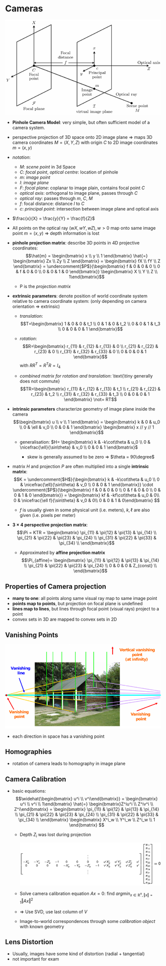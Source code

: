 # Cameras

![Pinhole Camera](images/pinholeCamera.png)

* **Pinhole Camera Model**: very simple, but often sufficient model of a camera system.
* perspective projection of 3D space onto 2D image plane => maps 3D camera coordinates $M=(X,Y,Z)$ with origin $C$ to 2D image coordinates $m=(x,y$)
* _notation_:

    * $M$: _scene point_ in 3d Space
    * $C$: _focal point_, _optical centre_: location of pinhole
    * $m$: _image point_
    * $I$: _image plane_
    * $F$: _focal plane_: coplanar to image plain, contains focal point $C$
    * _optical axis_: orthogonal to image plane, passes through $C$
    * _optical ray_: passes through $m$, $C$, $M$
    * $f$: focal distance: distance $I$ to $C$
    * $c$: _principal point_: intersection between image plane and optical axis

* $\frac{x}{X} = \frac{y}{Y} = \frac{f}{Z}$
* All points on the optical ray $(wX,wY,wZ), w>0$ map onto same image point $m=(x,y)$ => depth information is lost
* **pinhole projection matrix**: describe 3D points in 4D projective coordinates:
    $$\hat{m} = \begin{bmatrix} x \\ y \\ 1 \end{bmatrix} \hat{=} \begin{bmatrix} Zx \\ Zy \\ Z \end{bmatrix} = \begin{bmatrix} fX \\ fY \\ Z \end{bmatrix} = \undercomment{$P$}{\begin{bmatrix} f & 0 & 0 & 0 \\ 0 & f & 0 & 0 \\ 0 & 0 & 1 & 0 \end{bmatrix}} \begin{bmatrix} X \\ Y \\ Z \\ 1\end{bmatrix}$$

    * P is the _projection matrix_
    
* **extrinsic parameters**: denote position of world coordinate system relative to camera coordinate system: (only depending on camera orientation => extrinsic)
    
    * _translation_: $$T=\begin{bmatrix} 1 & 0 & 0 & t_1 \\
                    0 & 1 & 0 & t_2 \\
                    0 & 0 & 1 & t_3 \\
                    0 & 0 & 0 & 1
                    \end{bmatrix}$$
    * _rotation_: $$R=\begin{bmatrix} r_{11} & r_{12} & r_{13} & 0 \\
                    r_{21} & r_{22} & r_{23} & 0 \\
                    r_{31} & r_{32} & r_{33} & 0 \\
                    0 & 0 & 0 & 1
                    \end{bmatrix}$$ with $RR^T = R^T R = I_4$

    * _combined matrix for rotation and translation_: \text{\tiny generally does not commute}
        $$TR=\begin{bmatrix} r_{11} & r_{12} & r_{13} & t_1 \\
                    r_{21} & r_{22} & r_{23} & t_2 \\
                    r_{31} & r_{32} & r_{33} & t_3 \\
                    0 & 0 & 0 & 1
                    \end{bmatrix} \not= RT$$

* **intrinsic parameters** characterize geometry of image plane inside the camera
    $$\begin{bmatrix} u \\ v \\ 1 \end{bmatrix} = \begin{bmatrix} k & 0 & u_0 \\
                                                                  0 & \ell & v_0 \\
                                                                  0 & 0 & 1 \end{bmatrix}
            \begin{bmatrix} x // y // 1 \end{bmatrix}$$
            
    * generalisation: $H= \begin{bmatrix} k & -k\cot\theta & u_0 \\
                                                    0 & \nicefrac{\ell}{\sin\theta} & v_0 \\
                                                    0 & 0 & 1 \end{bmatrix}$

        * skew is generally assumed to be zero => $\theta = 90\degree$
        
* matrix $H$ and projection $P$ are often multiplied into a single **intrinsic matrix**:
    $$K = \undercomment{$H$}{\begin{bmatrix} k & -k\cot\theta & u_0 \\
                          0 & \nicefrac{\ell}{\sin\theta} & v_0 \\
                          0 & 0 & 1 \end{bmatrix}}
            \cdot
            \undercomment{$P$}{\begin{bmatrix} f & 0 & 0 & 0 \\ 0 & f & 0 & 0 \\ 0 & 0 & 1 & 0 \end{bmatrix}}
            =
            \begin{bmatrix} kf & -kf\cot\theta & u_0 & 0\\
                          0 & \nicefrac{\ell f}{\sin\theta} & v_0 & 0\\
                          0 & 0 & 1 & 0\end{bmatrix}
            $$
    
    * $f$ is usually given in some physical unit (i.e. meters), $k,\ell$ are also given (i.e. pixels per meter)

* **$3\times 4$ perspective projection matrix**:
    $$\Pi = KTR =   \begin{bmatrix}
                        \pi_{11} & \pi{12} & \pi{13} & \pi_{14} \\
                        \pi_{21} & \pi{22} & \pi{23} & \pi_{24} \\
                        \pi_{31} & \pi{22} & \pi{33} & \pi_{34} \\
                    \end{bmatrix}$$
    
    * Approximated by **affine projection matrix**
        $$\Pi_{affine}= \begin{bmatrix}
                            \pi_{11} & \pi{12} & \pi{13} & \pi_{14} \\
                            \pi_{21} & \pi{22} & \pi{23} & \pi_{24} \\
                            0 & 0 & 0 & Z_{const} \\
                        \end{bmatrix}$$

## Properties of Camera projection

* **many to one**: all points along same visual ray map to same image point
* **points map to points**, but projection on focal plane is undefined
* **lines map to lines**, but lines through focal point (visual rays) project to a point
* convex sets in 3D are mapped to convex sets in 2D

## Vanishing Points

![Vanishing points and lines](images/vanishingPoint.png)

* each direction in space has a vanishing point

## Homographies

* rotation of camera leads to homography in image plane

## Camera Calibration

* basic equations:
    $$\widehat{\begin{bmatrix} u^i \\ v^i\end{bmatrix}}
      =
      \begin{bmatrix} u^i \\ v^i \\ 1\end{bmatrix}
      \hat{=}
      \begin{bmatrix}Z^iu^i \\ Z^iv^i \\ Z^i\end{bmatrix}
      =
      \begin{bmatrix}
        \pi_{11} & \pi{12} & \pi{13} & \pi_{14} \\
        \pi_{21} & \pi{22} & \pi{23} & \pi_{24} \\
        \pi_{31} & \pi{22} & \pi{33} & \pi_{34} \\
      \end{bmatrix}
      \begin{bmatrix} X^i_w \\ Y^i_w \\ Z^i_w \\ 1 \end{bmatrix}
      $$
      
    * Depth $Z_i$ was lost during projection
    
        ![Camera Calibration Equations](images\cameraCalibration.png)
    
    * Solve camera calibration equation  $Ax=0$: find $argmin_{x\in\mathbb{R}^n,\Vert x \Vert=1} \Vert Ax \Vert ^2$
    * => Use SVD, use last column of $V$
    * Image-to-world correspondences through some _calibration object_ with known geometry

## Lens Distortion

* Usually, images have some kind of distortion (radial + tangential)
* not important for exam











